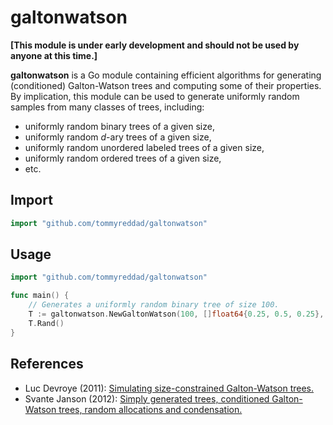 # galtonwatson

**[This module is under early development and should not be used by anyone at this time.]**

**galtonwatson** is a Go module containing efficient algorithms for generating (conditioned) Galton-Watson trees and computing some of their properties. By implication, this module can be used to generate uniformly random samples from many classes of trees, including:
- uniformly random binary trees of a given size,
- uniformly random *d*-ary trees of a given size,
- uniformly random unordered labeled trees of a given size,
- uniformly random ordered trees of a given size,
- etc.

## Import
```go
import "github.com/tommyreddad/galtonwatson"
```

## Usage

```go
import "github.com/tommyreddad/galtonwatson"

func main() {
    // Generates a uniformly random binary tree of size 100.
    T := galtonwatson.NewGaltonWatson(100, []float64{0.25, 0.5, 0.25}, nil)
    T.Rand()
}
```

## References

- Luc Devroye (2011): [Simulating size-constrained Galton-Watson trees.](http://luc.devroye.org/gw-simulation.pdf)
- Svante Janson (2012): [Simply generated trees, conditioned Galton-Watson trees, random allocations and condensation.](https://projecteuclid.org/euclid.ps/1331216239)